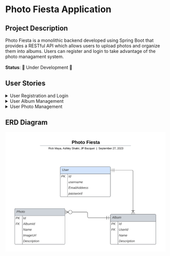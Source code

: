 # Photo Fiesta Application
## Project Description
Photo Fiesta is a monolithic backend developed using Spring Boot that provides a RESTful API which allows users to upload photos and organize them into albums. Users can register and login to take advantage of the photo managament system. <br> <br>
**Status**: :construction: Under Development :construction:
## User Stories
<details>
  <summary>User Registration and Login</summary>
  <strong>User Story</strong>: As a new user, I want to be able to register for an account with an email and password. <br>
  <strong>Acceptance Criteria</strong>: Given I am a new user, when I register my account is created, then I have secure access to my account. <br> <br>
  <strong>User Story</strong>: As a registered user, I want to be able to login to my account securely. <br> 
  <strong>Acceptance Criteria</strong>: Given I am a registered user, when I login with my correct email and password, then I have access to the application features. <br> <br>
</details>
<details>
  <summary>User Album Management</summary>
  <strong>User Story</strong>: As a logged in user, I want to create a new album so that I can organize my photos. <br>
  <strong>Acceptance Criteria</strong>: Given I am a logged in user, when I create a new album, then it is added to my photo album collection. <br> <br>
  <strong>User Story</strong>: As a logged in user, I want to edit the title and description of an album so that I can modify it. <br>
  <strong>Acceptance Criteria</strong>: Given I am a logged in user, when I edit the title and description of an album, then the album is updated. <br> <br>
  <strong>User Story</strong>: As a logged in user, I want to delete an album that is no longer needed. <br>
  <strong>Acceptance Criteria</strong>: Given I am a logged in user, when I delete an album, then the album is deleted. <br> <br>
  <strong>User Story</strong>: As a logged in user, I want to view one or  all of my albums. <br>
  <strong>Acceptance Criteria</strong>: Given a list of albums is available, when I want to view my albums, then the list of albums is displayed. <br>
  <strong>Acceptance Criteria</strong>: Given a list of albums is available, when I want to view a specific album, then the correct album is displayed. <br> <br>
</details>
<details>
  <summary>User Photo Management</summary>
  <strong>User Story</strong>: As a logged in user, I want to be able to add a photo to an album.<br>
  <strong>Acceptance Criteria</strong>: Given I am logged in user, when I add a photo to an album, then the photo is added. <br><br>
  <strong>User Story</strong>: As a logged in user, I want to be able to delete a photo from an album.<br>
  <strong>Acceptance Criteria</strong>: Given I am a logged in user, when I delete a photo from an album, then the photo is deleted. <br><br>
  <strong>User Story</strong>: As a logged in user, I want to be able to update the album that the photo is in. <br>
  <strong>Acceptance Criteria</strong>: Given I am a logged in user, when I update a photo from an album, then the photo is updated. <br><br>
  <strong>User Story</strong>: As a logged in user, I want to edit the title and description of a photo so that I can modify it. <br>
  <strong>Acceptance Criteria</strong>: Given I am a logged in user, when I edit  the title and description of a photo, then the photo is updated. <br><br>
  <strong>User Story</strong>: As a logged in user, I want to view one or all photos in an album.<br>
  <strong>Acceptance Criteria</strong>: Given a list of photos is available in the specified album, when I want to view all photos, then all of the photos are displayed<br>
  <strong>Acceptance Criteria</strong>: Given a list of photos is available in the specified album, when I want to view a specific photo, then the correct photo is displayed.<br> <br>
</details>

## ERD Diagram
![ERD Diagram Image](./erd-diagram.png)


